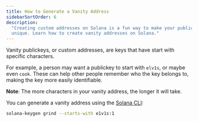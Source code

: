 ```yaml
---
title: How to Generate a Vanity Address
sidebarSortOrder: 6
description:
  "Creating custom addresses on Solana is a fun way to make your public key
  unique. Learn how to create vanity addresses on Solana."
---
```


Vanity publickeys, or custom addresses, are keys that have start with specific
characters.

For example, a person may want a publickey to start with `elv1s`, or maybe even
`cook`. These can help other people remember who the key belongs to, making the
key more easily identifiable.

**Note**: The more characters in your vanity address, the longer it will take.

You can generate a vanity address using the
[Solana CLI](/docs/intro/installation.md):

```bash
solana-keygen grind --starts-with e1v1s:1
```
